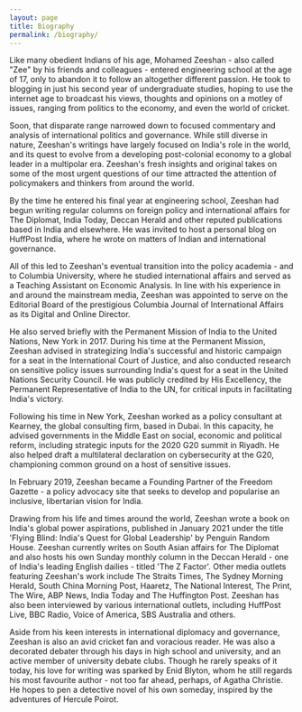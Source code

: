 ```yaml
---
layout: page
title: Biography
permalink: /biography/
---
```


Like many obedient Indians of his age, Mohamed Zeeshan - also called "Zee" by his friends and colleagues - entered engineering school at the age of 17, only to abandon it to follow an altogether different passion. He took to blogging in just his second year of undergraduate studies, hoping to use the internet age to broadcast his views, thoughts and opinions on a motley of issues, ranging from politics to the economy, and even the world of cricket.

Soon, that disparate range narrowed down to focused commentary and analysis of international politics and governance. While still diverse in nature, Zeeshan's writings have largely focused on India's role in the world, and its quest to evolve from a developing post-colonial economy to a global leader in a multipolar era. Zeeshan's fresh insights and original takes on some of the most urgent questions of our time attracted the attention of policymakers and thinkers from around the world.

By the time he entered his final year at engineering school, Zeeshan had begun writing regular columns on foreign policy and international affairs for The Diplomat, India Today, Deccan Herald and other reputed publications based in India and elsewhere. He was invited to host a personal blog on HuffPost India, where he wrote on matters of Indian and international governance.

All of this led to Zeeshan's eventual transition into the policy academia - and to Columbia University, where he studied international affairs and served as a Teaching Assistant on Economic Analysis. In line with his experience in and around the mainstream media, Zeeshan was appointed to serve on the Editorial Board of the prestigious Columbia Journal of International Affairs as its Digital and Online Director.

He also served briefly with the Permanent Mission of India to the United Nations, New York in 2017. During his time at the Permanent Mission, Zeeshan advised in strategizing India's successful and historic campaign for a seat in the International Court of Justice, and also conducted research on sensitive policy issues surrounding India's quest for a seat in the United Nations Security Council. He was publicly credited by His Excellency, the Permanent Representative of India to the UN, for critical inputs in facilitating India's victory.

Following his time in New York, Zeeshan worked as a policy consultant at Kearney, the global consulting firm, based in Dubai. In this capacity, he advised governments in the Middle East on social, economic and political reform, including strategic inputs for the 2020 G20 summit in Riyadh. He also helped draft a multilateral declaration on cybersecurity at the G20, championing common ground on a host of sensitive issues.

In February 2019, Zeeshan became a Founding Partner of the Freedom Gazette - a policy advocacy site that seeks to develop and popularise an inclusive, libertarian vision for India.

Drawing from his life and times around the world, Zeeshan wrote a book on India's global power aspirations, published in January 2021 under the title 'Flying Blind: India's Quest for Global Leadership' by Penguin Random House. Zeeshan currently writes on South Asian affairs for The Diplomat and also hosts his own Sunday monthly column in the Deccan Herald - one of India's leading English dailies - titled 'The Z Factor'. Other media outlets featuring Zeeshan's work include The Straits Times, The Sydney Morning Herald, South China Morning Post, Haaretz, The National Interest, The Print, The Wire, ABP News, India Today and The Huffington Post. Zeeshan has also been interviewed by various international outlets, including HuffPost Live, BBC Radio, Voice of America, SBS Australia and others.

Aside from his keen interests in international diplomacy and governance, Zeeshan is also an avid cricket fan and voracious reader. He was also a decorated debater through his days in high school and university, and an active member of university debate clubs. Though he rarely speaks of it today, his love for writing was sparked by Enid Blyton, whom he still regards his most favourite author - not too far ahead, perhaps, of Agatha Christie. He hopes to pen a detective novel of his own someday, inspired by the adventures of Hercule Poirot.
